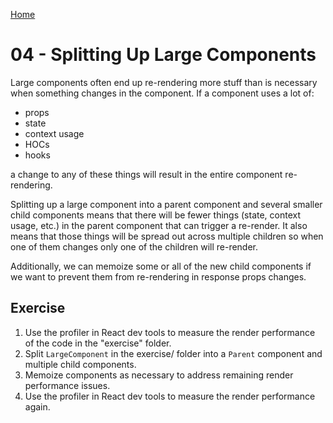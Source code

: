 [Home](../README.md)

# 04 - Splitting Up Large Components

Large components often end up re-rendering more stuff than is necessary when something
changes in the component. If a component uses a lot of:
- props
- state
- context usage
- HOCs
- hooks

a change to any of these things will result in the entire component re-rendering.

Splitting up a large component into a parent component and several smaller child
components means that there will be fewer things (state, context usage, etc.) in
the parent component that can trigger a re-render.  It also means that those things
will be spread out across multiple children so when one of them changes only one of
the children will re-render.

Additionally, we can memoize some or all of the new child components if we want to
prevent them from re-rendering in response props changes.

## Exercise

1. Use the profiler in React dev tools to measure the render performance of the code 
   in the "exercise" folder.
2. Split `LargeComponent` in the exercise/ folder into a `Parent` component and
   multiple child components.
3. Memoize components as necessary to address remaining render performance issues.
4. Use the profiler in React dev tools to measure the render performance again.
